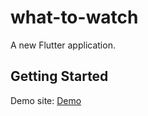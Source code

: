 # what-to-watch

A new Flutter application.

## Getting Started

Demo site: [Demo](http://randomav.ml)